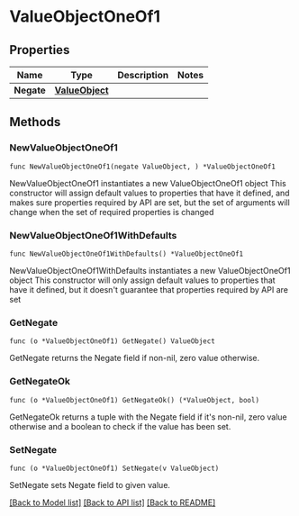 # ValueObjectOneOf1

## Properties

Name | Type | Description | Notes
------------ | ------------- | ------------- | -------------
**Negate** | [**ValueObject**](ValueObject.md) |  | 

## Methods

### NewValueObjectOneOf1

`func NewValueObjectOneOf1(negate ValueObject, ) *ValueObjectOneOf1`

NewValueObjectOneOf1 instantiates a new ValueObjectOneOf1 object
This constructor will assign default values to properties that have it defined,
and makes sure properties required by API are set, but the set of arguments
will change when the set of required properties is changed

### NewValueObjectOneOf1WithDefaults

`func NewValueObjectOneOf1WithDefaults() *ValueObjectOneOf1`

NewValueObjectOneOf1WithDefaults instantiates a new ValueObjectOneOf1 object
This constructor will only assign default values to properties that have it defined,
but it doesn't guarantee that properties required by API are set

### GetNegate

`func (o *ValueObjectOneOf1) GetNegate() ValueObject`

GetNegate returns the Negate field if non-nil, zero value otherwise.

### GetNegateOk

`func (o *ValueObjectOneOf1) GetNegateOk() (*ValueObject, bool)`

GetNegateOk returns a tuple with the Negate field if it's non-nil, zero value otherwise
and a boolean to check if the value has been set.

### SetNegate

`func (o *ValueObjectOneOf1) SetNegate(v ValueObject)`

SetNegate sets Negate field to given value.



[[Back to Model list]](../README.md#documentation-for-models) [[Back to API list]](../README.md#documentation-for-api-endpoints) [[Back to README]](../README.md)


